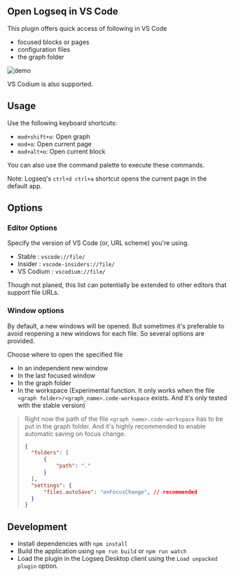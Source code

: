 ## Open Logseq in VS Code

This plugin offers quick access of following in VS Code 
- focused blocks or pages
- configuration files
- the graph folder

![demo](./demo.gif)

VS Codium is also supported.
 
## Usage

Use the following keyboard shortcuts:
- `mod+shift+o`: Open graph
- `mod+o`: Open current page
- `mod+alt+o`: Open current block

You can also use the command palette to execute these commands.

Note: Logseq's `ctrl+d ctrl+a` shortcut opens the current page in the default app.

## Options
### Editor Options
Specify the version of VS Code (or, URL scheme) you're using. 
- Stable : `vscode://file/`
- Insider : `vscode-insiders://file/`
- VS Codium : `vscodium://file/`

Though not planed, this list can potentially be extended to other editors that support file URLs.

### Window options
By default, a new windows will be opened. But sometimes it's preferable to avoid reopening a new windows for each file. So several options are provided.

Choose where to open the specified file
- In an independent new window
- In the last focused window
- In the graph folder
- In the workspace (Experimental function. It only works when the file `<graph folder>/<graph_name>.code-workspace` exists. And it's only tested with the stable version)

> Right now the path of the file `<graph_name>.code-workspace` has to be put in the graph folder. And it's highly recommended to enable automatic saving on focus change. 
> ```json
>{
>	"folders": [
>		{
>			"path": "."
>		}
>	],
>	"settings": {
>		"files.autoSave": "onFocusChange", // recommended
>	}
>}
> ```

## Development

- Install dependencies with `npm install`
- Build the application using `npm run build` or `npm run watch`
- Load the plugin in the Logseq Desktop client using the `Load unpacked plugin` option.
